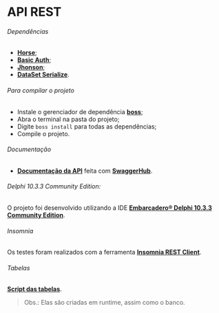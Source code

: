 # API REST

###### Dependências

* [**Horse**](https://github.com/hashload/horse);
* [**Basic Auth**](https://github.com/hashload/horse-basic-auth);
* [**Jhonson**](https://github.com/hashload/jhonson);
* [**DataSet Serialize**](https://github.com/viniciussanchez/dataset-serialize).

###### Para compilar o projeto

* Instale o gerenciador de dependência [**boss**](https://github.com/HashLoad/boss);
* Abra o terminal na pasta do projeto;
* Digite `boss install` para todas as dependências;
* Compile o projeto.

###### Documentação
* [**Documentação da API**](https://app.swaggerhub.com/apis-docs/w4ll/API_REST/1.0#/) feita com [**SwaggerHub**](https://app.swaggerhub.com/).

###### Delphi 10.3.3 Community Edition:
O projeto foi desenvolvido utilizando a IDE [**Embarcadero® Delphi 10.3.3 Community Edition**](https://www.embarcadero.com/br/products/delphi/starter/free-download).

###### Insomnia
Os testes foram realizados com a ferramenta [**Insomnia REST Client**](https://github.com/Kong/insomnia).

###### Tabelas
[**Script das tabelas**](https://gist.github.com/w0ll/797ad7ca09a90e3260d5b41802d7c374).
> Obs.: Elas são criadas em runtime, assim como o banco.
